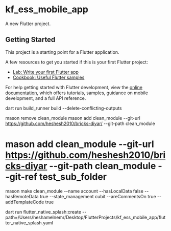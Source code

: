 # kf_ess_mobile_app

A new Flutter project.

## Getting Started

This project is a starting point for a Flutter application.

A few resources to get you started if this is your first Flutter project:

- [Lab: Write your first Flutter app](https://docs.flutter.dev/get-started/codelab)
- [Cookbook: Useful Flutter samples](https://docs.flutter.dev/cookbook)

For help getting started with Flutter development, view the
[online documentation](https://docs.flutter.dev/), which offers tutorials,
samples, guidance on mobile development, and a full API reference.

dart run build_runner build --delete-conflicting-outputs 


mason remove clean_module
mason add clean_module --git-url https://github.com/heshesh2010/bricks-diyar/ --git-path clean_module

# mason add clean_module --git-url https://github.com/heshesh2010/bricks-diyar --git-path clean_module --git-ref test_sub_folder




mason make clean_module --name account --hasLocalData false --hasRemoteData true --state_management cubit --areCommentsOn true --addTemplateCode true

dart run flutter_native_splash:create --path=/Users/heshamelnemr/Desktop/FlutterProjects/kf_ess_mobile_app/flutter_native_splash.yaml